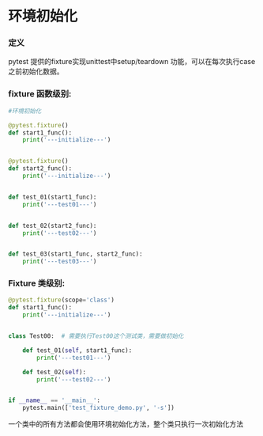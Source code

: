 # 环境初始化

### 定义

pytest 提供的fixture实现unittest中setup/teardown 功能，可以在每次执行case之前初始化数据。

### fixture 函数级别:

```python
#环境初始化

@pytest.fixture()
def start1_func():
    print('---initialize---')


@pytest.fixture()
def start2_func():
    print('---initialize---')


def test_01(start1_func):
    print('---test01---')


def test_02(start2_func):
    print('---test02---')


def test_03(start1_func, start2_func):
    print('---test03---')
```

### Fixture 类级别:

```python
@pytest.fixture(scope='class')
def start1_func():
    print('---initialize---')


class Test00:  # 需要执行Test00这个测试类，需要做初始化

    def test_01(self, start1_func):
        print('---test01---')

    def test_02(self):
        print('---test02---')


if __name__ == '__main__':
    pytest.main(['test_fixture_demo.py', '-s'])
```

一个类中的所有方法都会使用环境初始化方法，整个类只执行一次初始化方法

